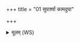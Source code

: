 +++
title = "01 सुपार्श्वा कामदुघा"

+++
<details><summary>मूलम् (WS)</summary>

सुपार्श्वा कामदुघा न आगञ्छतौदना पयसा पिन्वमाना  
ऊर्ज दुहाना अनपस्फुरन्ती यजमानस्य प्रतिरन्त्यायुः ॥ १ ॥
</details>
